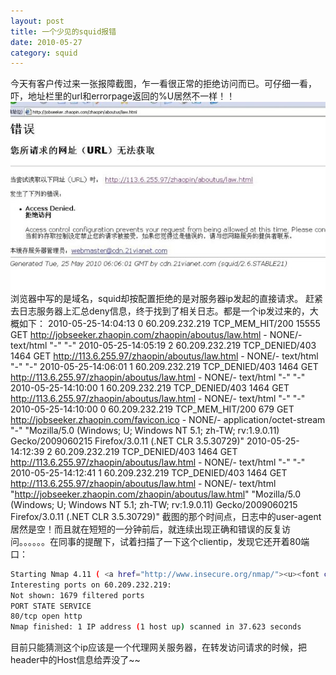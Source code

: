 ```yaml
---
layout: post
title: 一个少见的squid报错
date: 2010-05-27
category: squid
---
```


今天有客户传过来一张报障截图，乍一看很正常的拒绝访问而已。可仔细一看，吓，地址栏里的url和errorpage返回的%U居然不一样！！
<img src="/images/uploads/e68aa5e99a9ce688aae59bbe.jpg" />
浏览器中写的是域名，squid却按配置拒绝的是对服务器ip发起的直接请求。
赶紧去日志服务器上汇总deny信息，终于找到了相关日志。都是一个ip发过来的，大概如下：
2010-05-25-14:04:13 0 60.209.232.219 TCP_MEM_HIT/200 15555 GET http://jobseeker.zhaopin.com/zhaopin/aboutus/law.html - NONE/- text/html "-" "-"
2010-05-25-14:05:19 2 60.209.232.219 TCP_DENIED/403 1464 GET http://113.6.255.97/zhaopin/aboutus/law.html - NONE/- text/html "-" "-"
2010-05-25-14:06:01 1 60.209.232.219 TCP_DENIED/403 1464 GET http://113.6.255.97/zhaopin/aboutus/law.html - NONE/- text/html "-" "-"
2010-05-25-14:10:00 1 60.209.232.219 TCP_DENIED/403 1464 GET http://113.6.255.97/zhaopin/aboutus/law.html - NONE/- text/html "-" "-"
2010-05-25-14:10:00 0 60.209.232.219 TCP_MEM_HIT/200 679 GET http://jobseeker.zhaopin.com/favicon.ico - NONE/- application/octet-stream "-" "Mozilla/5.0 (Windows; U; Windows NT 5.1; zh-TW; rv:1.9.0.11) Gecko/2009060215 Firefox/3.0.11 (.NET CLR 3.5.30729)"
2010-05-25-14:12:39 2 60.209.232.219 TCP_DENIED/403 1464 GET http://113.6.255.97/zhaopin/aboutus/law.html - NONE/- text/html "-" "-"
2010-05-25-14:12:41 1 60.209.232.219 TCP_DENIED/403 1464 GET http://113.6.255.97/zhaopin/aboutus/law.html - NONE/- text/html "http://jobseeker.zhaopin.com/zhaopin/aboutus/law.html" "Mozilla/5.0 (Windows; U; Windows NT 5.1; zh-TW; rv:1.9.0.11) Gecko/2009060215 Firefox/3.0.11 (.NET CLR 3.5.30729)"
截图的那个时间点，日志中的user-agent居然是空！而且就在短短的一分钟前后，就连续出现正确和错误的反复访问。。。。。。在同事的提醒下，试着扫描了一下这个clientip，发现它还开着80端口：
```bash
Starting Nmap 4.11 ( <a href="http://www.insecure.org/nmap/"><u><font color="#0000ff">http://www.insecure.org/nmap/</font></u></a> ) at 2010-05-25 17:22 CST
Interesting ports on 60.209.232.219:
Not shown: 1679 filtered ports
PORT STATE SERVICE
80/tcp open http
Nmap finished: 1 IP address (1 host up) scanned in 37.623 seconds
```
目前只能猜测这个ip应该是一个代理网关服务器，在转发访问请求的时候，把header中的Host信息给弄没了~~
